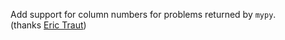 Add support for column numbers for problems returned by `mypy`.  
(thanks [Eric Traut](https://github.com/erictraut))
